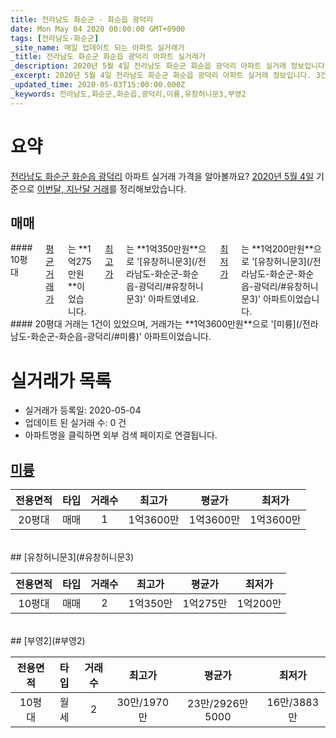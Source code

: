```yaml
---
title: 전라남도 화순군 - 화순읍 광덕리
date: Mon May 04 2020 00:00:00 GMT+0900
tags: [전라남도-화순군]
_site_name: 매일 업데이트 되는 아파트 실거래가
_title: 전라남도 화순군 화순읍 광덕리 아파트 실거래가
_description: 2020년 5월 4일 전라남도 화순군 화순읍 광덕리 아파트 실거래 정보입니다. 3건 아파트 정보가 있습니다.
_excerpt: 2020년 5월 4일 전라남도 화순군 화순읍 광덕리 아파트 실거래 정보입니다. 3건 아파트 정보가 있습니다.
_updated_time: 2020-05-03T15:00:00.000Z
_keywords: 전라남도,화순군,화순읍,광덕리,미륭,유창허니문3,부영2
---
```





# 요약
<ins>전라남도 화순군 화순읍 광덕리</ins> 아파트 실거래 가격을 알아볼까요? <ins>2020년 5월 4일</ins> 기준으로 <ins>이번달, 지난달 거래</ins>를 정리해보았습니다.

## 매매
<div class="container">
<div class="six columns" markdown="1">
#### 10평대
<ins>평균 거래가</ins>는 **1억275만원**이었습니다. <ins>최고가</ins>는 **1억350만원**으로 '[유창허니문3](/전라남도-화순군-화순읍-광덕리/#유창허니문3)' 아파트였네요. <ins>최저가</ins>는 **1억200만원**으로 '[유창허니문3](/전라남도-화순군-화순읍-광덕리/#유창허니문3)' 아파트이었습니다.
</div>
<div class="six columns" markdown="1">
#### 20평대
거래는 1건이 있었으며, 거래가는 **1억3600만원**으로 '[미륭](/전라남도-화순군-화순읍-광덕리/#미륭)' 아파트이었습니다.
</div>
</div>



# 실거래가 목록
- 실거래가 등록일: 2020-05-04
- 업데이트 된 실거래 수: 0 건
- 아파트명을 클릭하면 외부 검색 페이지로 연결됩니다.

## [미륭](#미륭)

|전용면적|타입|거래수|최고가|평균가|최저가|
|:---:|:---:|:---:|:---:|:---:|:---:|
|20평대|<span class="deal-type-1">매매</span>|1|1억3600만|1억3600만|1억3600만|

<br/>
## [유창허니문3](#유창허니문3)

|전용면적|타입|거래수|최고가|평균가|최저가|
|:---:|:---:|:---:|:---:|:---:|:---:|
|10평대|<span class="deal-type-1">매매</span>|2|1억350만|1억275만|1억200만|

<br/>
## [부영2](#부영2)

|전용면적|타입|거래수|최고가|평균가|최저가|
|:---:|:---:|:---:|:---:|:---:|:---:|
|10평대|<span class="deal-type-3">월세</span>|2|30만/1970만|23만/2926만5000|16만/3883만|

<br/>



